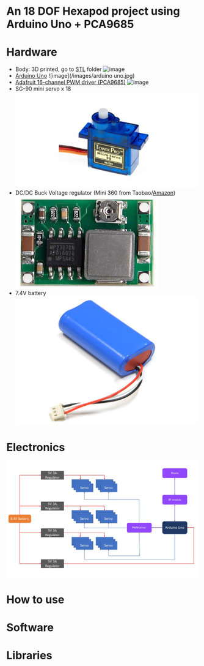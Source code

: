 # An 18 DOF Hexapod project using Arduino Uno + PCA9685

# Hardware
* Body: 3D printed, go to [STL](STL) folder ![image](/images/hexapod_3d.png)
* [Arduino Uno](https://store.arduino.cc/arduino-uno-rev3) ![image](/images/arduino uno.jpg)
* [Adafruit 16-channel PWM driver (PCA9685)](https://www.adafruit.com/product/815) ![image](images/pca*/9685.jpg)
* SG-90 mini servo x 18 ![image](/images/sg90.jpg)
* DC/DC Buck Voltage regulator (Mini 360 from Taobao/[Amazon](http://www.amazon.com/4-75-23V-1-17V-DC-DC-Converter-Module/dp/B00NJCAI7G)) ![image](/images/mini360.jpg)
* 7.4V battery ![image](/images/battery.jpg)
# Electronics
![Wiring2](https://github.com/KimAndrePettersen/Hexapod/blob/master/pictures/Wiring2.jpg)

# How to use

# Software

# Libraries


